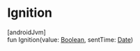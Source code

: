 # Ignition

[androidJvm]\
fun Ignition(value: [Boolean](https://kotlinlang.org/api/latest/jvm/stdlib/kotlin/-boolean/index.html), sentTime: [Date](https://developer.android.com/reference/kotlin/java/util/Date.html))